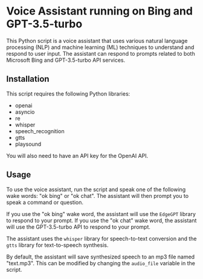 # Voice Assistant running on Bing and GPT-3.5-turbo

This Python script is a voice assistant that uses various natural language processing (NLP) and machine learning (ML) techniques to understand and respond to user input. The assistant can respond to prompts related to both Microsoft Bing and GPT-3.5-turbo API services.

## Installation

This script requires the following Python libraries:

- openai
- asyncio
- re
- whisper
- speech_recognition
- gtts
- playsound

You will also need to have an API key for the OpenAI API.

## Usage

To use the voice assistant, run the script and speak one of the following wake words: "ok bing" or "ok chat". The assistant will then prompt you to speak a command or question.

If you use the "ok bing" wake word, the assistant will use the `EdgeGPT` library to respond to your prompt. If you use the "ok chat" wake word, the assistant will use the GPT-3.5-turbo API to respond to your prompt.

The assistant uses the `whisper` library for speech-to-text conversion and the `gtts` library for text-to-speech synthesis.

By default, the assistant will save synthesized speech to an mp3 file named "text.mp3". This can be modified by changing the `audio_file` variable in the script.
